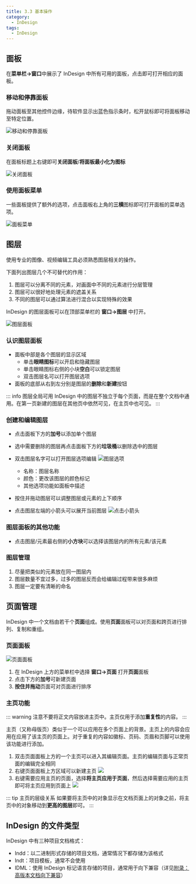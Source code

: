 ```yaml
---
title: 3.3 基本操作
category:
  - InDesign
tags:
  - InDesign
---
```


## 面板
在**菜单栏->窗口**中展示了 InDesign 中所有可用的面板，点击即可打开相应的面板。

### 移动和停靠面板
拖动面板至其他控件边缘，待软件显示出蓝色指示条时，松开鼠标即可将面板移动至特定位置。

![移动和停靠面板](../assets/PixPin_2024-09-17_13-58-34.gif)

### 关闭面板
在面板标题上右键即可**关闭面板**/**将面板最小化为图标**

![关闭面板](../assets/image/3.2-1726554984665.jpeg)

### 使用面板菜单

一些面板提供了额外的选项，点击面板右上角的**三横**图标即可打开面板的菜单选项。

![面板菜单](../assets/image/3.2-1726554691316.jpeg)

## 图层
使用专业的图像、视频编辑工具必须熟悉图层相关的操作。

下面列出图层几个不可替代的作用：
1. 图层可以分离不同的元素，对画面中不同的元素进行分层管理
2. 图层可以很好地处理元素的遮盖关系
3. 不同的图层可以通过算法进行混合以实现特殊的效果

InDesign 的图层面板可以在顶部菜单栏的 **窗口->图层** 中打开。

![图层面板](../assets/image/Snipaste_2023-06-06_17-47-13.jpg)

### 认识图层面板
- 面板中部是各个图层的显示区域
  - 单击**眼睛图标**可以开启和隐藏图层
  - 单击眼睛图标右侧的小块**空白**可以锁定图层
  - 双击图层名可以打开图层选项
- 面板的底部从右到左分别是图层的**删除**和**新建**按钮

::: info 图层全局可用
InDesign 中的图层不独立于每个页面，而是在整个文档中通用。在第一页新建的图层在其他页中依然可见，在主页中也可见。
:::

### 创建和编辑图层
- 点击面板下方的**加号**以添加单个图层
- 选中需要删除的图层再点击面板下方的**垃圾桶**以删除选中的图层
- 双击图层名字可以打开图层选项编辑
![图层选项](../assets/image/Snipaste_2023-06-06_18-00-53.jpg)
	- 名称：图层名称
	- 颜色：更改该图层的颜色标记
	- 其他选项功能如面板中描述  

- 按住并拖动图层可以调整图层或元素的上下顺序
- 点击图层左端的小箭头可以展开当前图层
![点击小箭头](../assets/image/Snipaste_2023-06-06_18-07-58.jpg)

### 图层面板的其他功能
- 点击图层/元素最右侧的**小方块**可以选择该图层内的所有元素/该元素

### 图层管理
1. 尽量把类似的元素放在同一图层内
2. 图层数量不宜过多，过多的图层反而会给编辑过程带来很多麻烦
3. 图层一定要有清晰的命名

## 页面管理
InDesign 中一个文档由若干个**页面**组成。使用**页面**面板可以对页面和跨页进行排列、复制和重组。

### 页面面板

![页面面板](../assets/image/3.2-1691731944230.jpeg)

1. 在 InDesign 上方的菜单栏中选择 **窗口->页面** 打开**页面**面板
2. 点击下方的**加号**可新建页面
3. **按住并拖动**页面可对页面进行排序

### 主页功能

::: warning
注意不要将正文内容放进主页中。主页仅用于添加**重复性**的内容。
:::

主页（又称母版页）类似于一个可以应用在多个页面上的背景。主页上的内容会应用在应用了该主页的页面上。对于重复的内容如徽标、页码、页眉和页脚可以使用该功能进行添加。

1. 双击页面面板上方的一个主页可以进入其编辑页面。主页的编辑页面与正常页面的编辑完全相同
2. 右键页面面板上方区域可以新建主页
![](../assets/image/3.2-1691732709665.jpeg)
3. 右键需要应用主页的页面，选择**将主页应用于页面**，然后选择需要应用的主页即可将主页应用到页面上
![](../assets/image/3.2-1691732850364.jpeg)

::: tip 主页的层级关系
如果要将主页中的对象显示在文档页面上的对象之前，将主页中的对象移动到**更高的图层**即可。
:::

## InDesign 的文件类型
InDesign 中有三种项目文档格式：
- Indd：以二进制形式存储的项目文档，通常情况下都存储为该格式
- Indt：项目模板，通常不会使用
- IDML：使用 InDesign 标记语言存储的项目，通常用于向下兼容（详见[附录：高版本文档向下兼容](../Appendix/question.md#高版本文档向下兼容)）